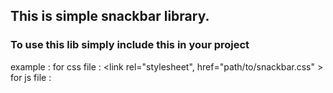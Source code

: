 <h2>This is simple snackbar library.</h2>

<h3> To use this lib simply include this in your project</h3>

example : 
for css file : <link rel="stylesheet", href="path/to/snackbar.css" >
for js file : <script src="path/to/snackbar.js"></script>


